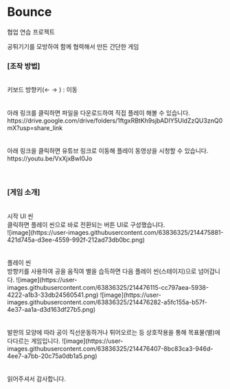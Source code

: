 # Bounce
협업 연습 프로젝트 <br>

공튀기기를 모방하여 함께 협력해서 만든 간단한 게임 <br>

<h3>[조작 방법] </h3><br>
 키보드 방향키(← → ) : 이동 <br>
 <br>
 <br>
 아래 링크를 클릭하면 파일을 다운로드하여 직접 플레이 해볼 수 있습니다.<br>
https://drive.google.com/drive/folders/1ftgxRBtKh9sjbADIY5UldZzQU3znQ0mX?usp=share_link
<br><br><br>
 아래 링크을 클릭하면 유튜브 링크로 이동해 플레이 동영상을 시청할 수 있습니다. <br> 
https://youtu.be/VxXjxBwI0Jo
<br><br><br>

<h3>[게임 소개] </h3><br>
시작 UI 씬 <br>
클릭하면 플레이 씬으로 바로 전환되는 버튼 UI로 구성했습니다.<br>
![image](https://user-images.githubusercontent.com/63836325/214475881-421d745a-d3ee-4559-992f-212ad73db0bc.png)
<br><br><br>
플레이 씬 <br>
방향키를 사용하여 공을 움직여 별을 습득하면 다음 플레이 씬(스테이지)으로 넘어갑니다.
![image](https://user-images.githubusercontent.com/63836325/214476115-cc797aea-5938-4222-a1b3-33db24560541.png)
![image](https://user-images.githubusercontent.com/63836325/214476282-a5fc155a-b57f-4e37-aa1a-d3d163df27b5.png)
<br><br><br>
발판의 모양에 따라 공이 직선운동하거나 튀어오르는 등 상호작용을 통해 목표물(별)에 다다르는 게임입니다.
![image](https://user-images.githubusercontent.com/63836325/214476407-8bc83ca3-946d-4ee7-a7bb-20c75a0db1a5.png)
<br><br><br>
읽어주셔서 감사합니다.
